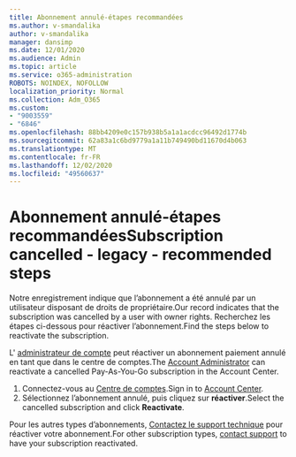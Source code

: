 ```yaml
---
title: Abonnement annulé-étapes recommandées
ms.author: v-smandalika
author: v-smandalika
manager: dansimp
ms.date: 12/01/2020
ms.audience: Admin
ms.topic: article
ms.service: o365-administration
ROBOTS: NOINDEX, NOFOLLOW
localization_priority: Normal
ms.collection: Adm_O365
ms.custom:
- "9003559"
- "6846"
ms.openlocfilehash: 88bb4209e0c157b938b5a1a1acdcc96492d1774b
ms.sourcegitcommit: 62a83a1c6bd9779a1a11b749490bd11670d4b063
ms.translationtype: MT
ms.contentlocale: fr-FR
ms.lasthandoff: 12/02/2020
ms.locfileid: "49560637"
---
```

# <a name="subscription-cancelled---legacy---recommended-steps"></a><span data-ttu-id="998e7-102">Abonnement annulé-étapes recommandées</span><span class="sxs-lookup"><span data-stu-id="998e7-102">Subscription cancelled - legacy - recommended steps</span></span>

<span data-ttu-id="998e7-103">Notre enregistrement indique que l’abonnement a été annulé par un utilisateur disposant de droits de propriétaire.</span><span class="sxs-lookup"><span data-stu-id="998e7-103">Our record indicates that the subscription was cancelled by a user with owner rights.</span></span> <span data-ttu-id="998e7-104">Recherchez les étapes ci-dessous pour réactiver l’abonnement.</span><span class="sxs-lookup"><span data-stu-id="998e7-104">Find the steps below to reactivate the subscription.</span></span>

<span data-ttu-id="998e7-105">L' [administrateur de compte](https://docs.microsoft.com/azure/cost-management-billing/manage/billing-subscription-transfer?WT.mc_id=Portal-Microsoft_Azure_Support#whoisaa) peut réactiver un abonnement paiement annulé en tant que dans le centre de comptes.</span><span class="sxs-lookup"><span data-stu-id="998e7-105">The [Account Administrator](https://docs.microsoft.com/azure/cost-management-billing/manage/billing-subscription-transfer?WT.mc_id=Portal-Microsoft_Azure_Support#whoisaa) can reactivate a cancelled Pay-As-You-Go subscription in the Account Center.</span></span>

1. <span data-ttu-id="998e7-106">Connectez-vous au [Centre de comptes](https://account.azure.com/Subscriptions).</span><span class="sxs-lookup"><span data-stu-id="998e7-106">Sign in to [Account Center](https://account.azure.com/Subscriptions).</span></span>
2. <span data-ttu-id="998e7-107">Sélectionnez l’abonnement annulé, puis cliquez sur **réactiver**.</span><span class="sxs-lookup"><span data-stu-id="998e7-107">Select the cancelled subscription and click **Reactivate**.</span></span>

<span data-ttu-id="998e7-108">Pour les autres types d’abonnements, [Contactez le support technique](https://ms.portal.azure.com/#blade/Microsoft_Azure_Support/HelpAndSupportBlade/overview) pour réactiver votre abonnement.</span><span class="sxs-lookup"><span data-stu-id="998e7-108">For other subscription types, [contact support](https://ms.portal.azure.com/#blade/Microsoft_Azure_Support/HelpAndSupportBlade/overview) to have your subscription reactivated.</span></span>
